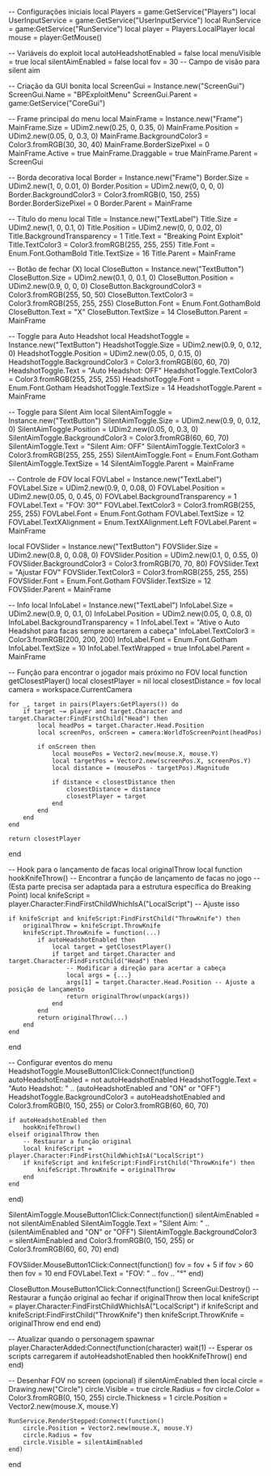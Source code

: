 -- Configurações iniciais
local Players = game:GetService("Players")
local UserInputService = game:GetService("UserInputService")
local RunService = game:GetService("RunService")
local player = Players.LocalPlayer
local mouse = player:GetMouse()

-- Variáveis do exploit
local autoHeadshotEnabled = false
local menuVisible = true
local silentAimEnabled = false
local fov = 30 -- Campo de visão para silent aim

-- Criação da GUI bonita
local ScreenGui = Instance.new("ScreenGui")
ScreenGui.Name = "BPExploitMenu"
ScreenGui.Parent = game:GetService("CoreGui")

-- Frame principal do menu
local MainFrame = Instance.new("Frame")
MainFrame.Size = UDim2.new(0.25, 0, 0.35, 0)
MainFrame.Position = UDim2.new(0.05, 0, 0.3, 0)
MainFrame.BackgroundColor3 = Color3.fromRGB(30, 30, 40)
MainFrame.BorderSizePixel = 0
MainFrame.Active = true
MainFrame.Draggable = true
MainFrame.Parent = ScreenGui

-- Borda decorativa
local Border = Instance.new("Frame")
Border.Size = UDim2.new(1, 0, 0.01, 0)
Border.Position = UDim2.new(0, 0, 0, 0)
Border.BackgroundColor3 = Color3.fromRGB(0, 150, 255)
Border.BorderSizePixel = 0
Border.Parent = MainFrame

-- Título do menu
local Title = Instance.new("TextLabel")
Title.Size = UDim2.new(1, 0, 0.1, 0)
Title.Position = UDim2.new(0, 0, 0.02, 0)
Title.BackgroundTransparency = 1
Title.Text = "Breaking Point Exploit"
Title.TextColor3 = Color3.fromRGB(255, 255, 255)
Title.Font = Enum.Font.GothamBold
Title.TextSize = 16
Title.Parent = MainFrame

-- Botão de fechar (X)
local CloseButton = Instance.new("TextButton")
CloseButton.Size = UDim2.new(0.1, 0, 0.1, 0)
CloseButton.Position = UDim2.new(0.9, 0, 0, 0)
CloseButton.BackgroundColor3 = Color3.fromRGB(255, 50, 50)
CloseButton.TextColor3 = Color3.fromRGB(255, 255, 255)
CloseButton.Font = Enum.Font.GothamBold
CloseButton.Text = "X"
CloseButton.TextSize = 14
CloseButton.Parent = MainFrame

-- Toggle para Auto Headshot
local HeadshotToggle = Instance.new("TextButton")
HeadshotToggle.Size = UDim2.new(0.9, 0, 0.12, 0)
HeadshotToggle.Position = UDim2.new(0.05, 0, 0.15, 0)
HeadshotToggle.BackgroundColor3 = Color3.fromRGB(60, 60, 70)
HeadshotToggle.Text = "Auto Headshot: OFF"
HeadshotToggle.TextColor3 = Color3.fromRGB(255, 255, 255)
HeadshotToggle.Font = Enum.Font.Gotham
HeadshotToggle.TextSize = 14
HeadshotToggle.Parent = MainFrame

-- Toggle para Silent Aim
local SilentAimToggle = Instance.new("TextButton")
SilentAimToggle.Size = UDim2.new(0.9, 0, 0.12, 0)
SilentAimToggle.Position = UDim2.new(0.05, 0, 0.3, 0)
SilentAimToggle.BackgroundColor3 = Color3.fromRGB(60, 60, 70)
SilentAimToggle.Text = "Silent Aim: OFF"
SilentAimToggle.TextColor3 = Color3.fromRGB(255, 255, 255)
SilentAimToggle.Font = Enum.Font.Gotham
SilentAimToggle.TextSize = 14
SilentAimToggle.Parent = MainFrame

-- Controle de FOV
local FOVLabel = Instance.new("TextLabel")
FOVLabel.Size = UDim2.new(0.9, 0, 0.08, 0)
FOVLabel.Position = UDim2.new(0.05, 0, 0.45, 0)
FOVLabel.BackgroundTransparency = 1
FOVLabel.Text = "FOV: 30°"
FOVLabel.TextColor3 = Color3.fromRGB(255, 255, 255)
FOVLabel.Font = Enum.Font.Gotham
FOVLabel.TextSize = 12
FOVLabel.TextXAlignment = Enum.TextXAlignment.Left
FOVLabel.Parent = MainFrame

local FOVSlider = Instance.new("TextButton")
FOVSlider.Size = UDim2.new(0.8, 0, 0.08, 0)
FOVSlider.Position = UDim2.new(0.1, 0, 0.55, 0)
FOVSlider.BackgroundColor3 = Color3.fromRGB(70, 70, 80)
FOVSlider.Text = "Ajustar FOV"
FOVSlider.TextColor3 = Color3.fromRGB(255, 255, 255)
FOVSlider.Font = Enum.Font.Gotham
FOVSlider.TextSize = 12
FOVSlider.Parent = MainFrame

-- Info
local InfoLabel = Instance.new("TextLabel")
InfoLabel.Size = UDim2.new(0.9, 0, 0.1, 0)
InfoLabel.Position = UDim2.new(0.05, 0, 0.8, 0)
InfoLabel.BackgroundTransparency = 1
InfoLabel.Text = "Ative o Auto Headshot para facas sempre acertarem a cabeça"
InfoLabel.TextColor3 = Color3.fromRGB(200, 200, 200)
InfoLabel.Font = Enum.Font.Gotham
InfoLabel.TextSize = 10
InfoLabel.TextWrapped = true
InfoLabel.Parent = MainFrame

-- Função para encontrar o jogador mais próximo no FOV
local function getClosestPlayer()
    local closestPlayer = nil
    local closestDistance = fov
    local camera = workspace.CurrentCamera
    
    for _, target in pairs(Players:GetPlayers()) do
        if target ~= player and target.Character and target.Character:FindFirstChild("Head") then
            local headPos = target.Character.Head.Position
            local screenPos, onScreen = camera:WorldToScreenPoint(headPos)
            
            if onScreen then
                local mousePos = Vector2.new(mouse.X, mouse.Y)
                local targetPos = Vector2.new(screenPos.X, screenPos.Y)
                local distance = (mousePos - targetPos).Magnitude
                
                if distance < closestDistance then
                    closestDistance = distance
                    closestPlayer = target
                end
            end
        end
    end
    
    return closestPlayer
end

-- Hook para o lançamento de facas
local originalThrow
local function hookKnifeThrow()
    -- Encontrar a função de lançamento de facas no jogo
    -- (Esta parte precisa ser adaptada para a estrutura específica do Breaking Point)
    local knifeScript = player.Character:FindFirstChildWhichIsA("LocalScript") -- Ajuste isso
    
    if knifeScript and knifeScript:FindFirstChild("ThrowKnife") then
        originalThrow = knifeScript.ThrowKnife
        knifeScript.ThrowKnife = function(...)
            if autoHeadshotEnabled then
                local target = getClosestPlayer()
                if target and target.Character and target.Character:FindFirstChild("Head") then
                    -- Modificar a direção para acertar a cabeça
                    local args = {...}
                    args[1] = target.Character.Head.Position -- Ajuste a posição de lançamento
                    return originalThrow(unpack(args))
                end
            end
            return originalThrow(...)
        end
    end
end

-- Configurar eventos do menu
HeadshotToggle.MouseButton1Click:Connect(function()
    autoHeadshotEnabled = not autoHeadshotEnabled
    HeadshotToggle.Text = "Auto Headshot: " .. (autoHeadshotEnabled and "ON" or "OFF")
    HeadshotToggle.BackgroundColor3 = autoHeadshotEnabled and Color3.fromRGB(0, 150, 255) or Color3.fromRGB(60, 60, 70)
    
    if autoHeadshotEnabled then
        hookKnifeThrow()
    elseif originalThrow then
        -- Restaurar a função original
        local knifeScript = player.Character:FindFirstChildWhichIsA("LocalScript")
        if knifeScript and knifeScript:FindFirstChild("ThrowKnife") then
            knifeScript.ThrowKnife = originalThrow
        end
    end
end)

SilentAimToggle.MouseButton1Click:Connect(function()
    silentAimEnabled = not silentAimEnabled
    SilentAimToggle.Text = "Silent Aim: " .. (silentAimEnabled and "ON" or "OFF")
    SilentAimToggle.BackgroundColor3 = silentAimEnabled and Color3.fromRGB(0, 150, 255) or Color3.fromRGB(60, 60, 70)
end)

FOVSlider.MouseButton1Click:Connect(function()
    fov = fov + 5
    if fov > 60 then fov = 10 end
    FOVLabel.Text = "FOV: " .. fov .. "°"
end)

CloseButton.MouseButton1Click:Connect(function()
    ScreenGui:Destroy()
    -- Restaurar a função original ao fechar
    if originalThrow then
        local knifeScript = player.Character:FindFirstChildWhichIsA("LocalScript")
        if knifeScript and knifeScript:FindFirstChild("ThrowKnife") then
            knifeScript.ThrowKnife = originalThrow
        end
    end
end)

-- Atualizar quando o personagem spawnar
player.CharacterAdded:Connect(function(character)
    wait(1) -- Esperar os scripts carregarem
    if autoHeadshotEnabled then
        hookKnifeThrow()
    end
end)

-- Desenhar FOV no screen (opcional)
if silentAimEnabled then
    local circle = Drawing.new("Circle")
    circle.Visible = true
    circle.Radius = fov
    circle.Color = Color3.fromRGB(0, 150, 255)
    circle.Thickness = 1
    circle.Position = Vector2.new(mouse.X, mouse.Y)
    
    RunService.RenderStepped:Connect(function()
        circle.Position = Vector2.new(mouse.X, mouse.Y)
        circle.Radius = fov
        circle.Visible = silentAimEnabled
    end)
end
